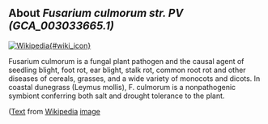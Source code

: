 
About *Fusarium culmorum str. PV (GCA\_003033665.1)* 
--------------------------------------------------------------

[![Wikipedia](/img/wikipedia_logo_v2_en.png){#wiki_icon}](http://en.wikipedia.org/wiki/Fusarium_culmorum)

Fusarium culmorum is a fungal plant pathogen and the causal agent of seedling
blight, foot rot, ear blight, stalk rot, common root rot and other diseases of
cereals, grasses, and a wide variety of monocots and dicots.  In coastal
dunegrass (Leymus mollis), F. culmorum is a nonpathogenic symbiont conferring
both salt and drought tolerance to the plant.

([Text](http://en.wikipedia.org/wiki/Fusarium_culmorum) from [Wikipedia](http://en.wikipedia.org/) 
[image](https://commons.wikimedia.org/wiki/File:Fusarium_culmorum_(01).jpg)
